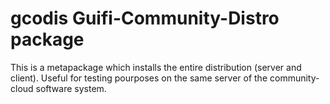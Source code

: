 gcodis Guifi-Community-Distro package
=====================================

This is a metapackage which installs the entire distribution (server and client). Useful for testing pourposes on the same server of the community-cloud software system.


